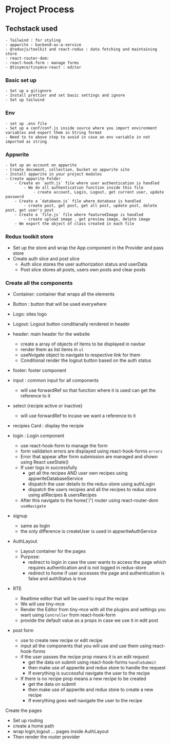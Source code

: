 # Project Process

## Techstack used

    - Tailwind : for styling
    - appwrite : backend-as-a-service
    - @reduxjs/toolkit and react-redux : data fetching and maintaining store
    - react-router-dom:
    - react-hook-form : manage forms
    - @tinymce/tinymce-react : editor

### Basic set up

    - Set up a gitignore
    - Install prettier and set basic settings and ignore
    - Set up tailwind

### Env

    - set up .env file
    - Set up a conf/conf.js inside source where you import environment variables and export them in String format
    - Need to to above step to avoid in case an env variable in not imported as string

### Appwrite

    - Set up an account on appwrite
    - Create document, collection, bucket on appwrite site
    - Install appwrite in your project modules
    - Create appwrite Folder
        - Create an `auth.js` file where user authentication is handled
            - We do all authentication function inside this file
                - create account, Login, Logout, get current user, update password
        - Create a `database.js` file where database is handled
            - create post, get post, get all post, update post, delete post, get user's post
        - Create a `file.js` file where featuredImage is handled
            - create upload image , get preview image, delete image
        - We export the object of class created in each file

### Redux toolkit store

- Set up the store and wrap the App component in the Provider and pass store
- Create auth slice and post slice
  - Auth slice stores the user authorization status and userData
  - Post slice stores all posts, users own posts and clear posts

### Create all the components

- Container: container that wraps all the elements

- Button : button that will be used everywhere

- Logo: sites logo

- Logout: Logout button conditianally rendered in header

- header: main header for the website

  - create a array of objects of items to be displayed in navbar
  - render them as list items in `ul`
  - useNvigate object to navigate to respective link for them
  - Conditional render the logout button based on the auth status

- footer: footer component

- input : common input for all components

  - will use forwardRef so that function where it is used can get the reference to it

- select {recipie active or inactive}
  - will use forwardRef to incase we want a reference to it
- recipies Card : display the recipie

- login : Login component

  - use react-hook-form to manage the form
  - form vaildation errors are displayed using react-hook-forms `errors`
  - Error that appear after form submission are managed and shown using React useState()
  - If user logs in successfully
    - get all the recipes AND user own recipes using appwriteDatabaseService
    - dispatch the user details to the redux-store using authLogin
    - dispatch the users recipies and all the recipes to redux store using allRecipes & usersRecipes
  - After this navigate to the home('/') router using react-router-dom `useNavigate`

- signup

  - same as login
  - the only difference is createUser is used in appwriteAuthService

- AuthLayout

  - Layout container for the pages
  - Purpose:
    - redirect to login in case the user wants to access the page which requires authentication and is not logged in redux-store
    - redirect to home if user accesses the page and authentication is false and authStatus is true

- RTE
  - Realtime editor that will be used to input the recipe
  - We will use tiny-mce
  - Render the Editor from tiny-mce with all the plugins and settings you want using `Controller` from react-hook-form
  - provide the default value as a props in case we use it in edit post
- post form
  - use to create new recipe or edit recipe
  - input all the components that you will use and use them using react-hook-forms
  - if the user passes the recipe prop means it is an edit request
    - get the data on submit using react-hook-forms `handleSubmit`
    - then make use of appwrite and redux store to handle the request
    - If everything is successful navigate the user to the recipe
  - If there is no recipe prop means a new recipe to be created
    - get the data on submit
    - then make use of appwrite and redux store to create a new recipe
    - If everything goes well navigate the user to the recipe

Create the pages

- Set up routing
- create a home path
- wrap login,logout ... pages inside AuthLayout
- Then render the router provider
